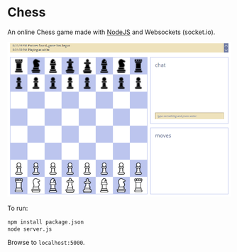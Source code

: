 # Chess

An online Chess game made with [NodeJS](http://nodejs.org/) and Websockets (socket.io).

![Demo](./images/chess-demo.gif)

To run:
```
npm install package.json
node server.js
```

Browse to `localhost:5000`.